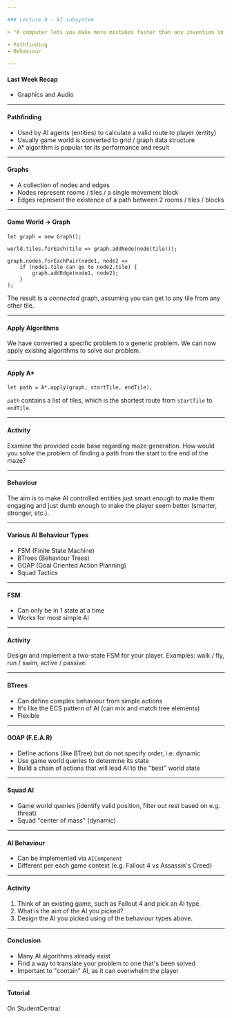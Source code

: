 ```yaml
---

### Lecture 8 - AI subsystem

> "A computer lets you make more mistakes faster than any invention in human history." - Mitch Radcliffe

- Pathfinding
- Behaviour

---
```


#### Last Week Recap

- Graphics and Audio

---

#### Pathfinding

- Used by AI agents (entities) to calculate a valid route to player (entity)
- Usually game world is converted to grid / graph data structure
- A* algorithm is popular for its performance and result

---

#### Graphs

- A collection of nodes and edges
- Nodes represent rooms / tiles / a single movement block
- Edges represent the existence of a path between 2 rooms / tiles / blocks

---

#### Game World -> Graph

```
let graph = new Graph();

world.tiles.forEach(tile => graph.addNode(node(tile)));

graph.nodes.forEachPair(node1, node2 => 
    if (node1.tile can go to node2.tile) {
        graph.addEdge(node1, node2);
    }
);
```

The result is a _connected_ graph, assuming you can get to any tile from any other tile.

---

#### Apply Algorithms

We have converted a specific problem to a generic problem.
We can now apply existing algorithms to solve our problem.

---

#### Apply A*

```
let path = A*.apply(graph, startTile, endTile);
```

`path` contains a list of tiles, which is the shortest route from `startTile` to `endTile`.


---

#### Activity

Examine the provided code base regarding maze generation. How would you solve the problem of finding a path from the start to the end of the maze?

---

#### Behaviour

The aim is to make AI controlled entities just smart enough to make them engaging and just dumb enough to make the player seem better (smarter, stronger, etc.).

---

#### Various AI Behaviour Types

- FSM (Finite State Machine)
- BTrees (Behaviour Trees)
- GOAP (Goal Oriented Action Planning)
- Squad Tactics

---

#### FSM

- Can only be in 1 state at a time
- Works for most simple AI

---

#### Activity

Design and implement a two-state FSM for your player. Examples: walk / fly, run / swim, active / passive.

---

#### BTrees

- Can define complex behaviour from simple actions
- It's like the ECS pattern of AI (can mix and match tree elements)
- Flexible

---

#### GOAP (F.E.A.R)

- Define actions (like BTree) but do not specify order, i.e. dynamic
- Use game world queries to determine its state
- Build a chain of actions that will lead AI to the "best" world state

---

#### Squad AI

- Game world queries (identify valid position, filter out rest based on e.g. threat)
- Squad "center of mass" (dynamic)

---

#### AI Behaviour

- Can be implemented via `AIComponent`
- Different per each game context (e.g. Fallout 4 vs Assassin's Creed)

---

#### Activity

1. Think of an existing game, such as Fallout 4 and pick an AI type.
2. What is the aim of the AI you picked?
3. Design the AI you picked using of the behaviour types above.

---

#### Conclusion

- Many AI algorithms already exist
- Find a way to translate your problem to one that's been solved
- Important to "contain" AI, as it can overwhelm the player

---

#### Tutorial

On StudentCentral